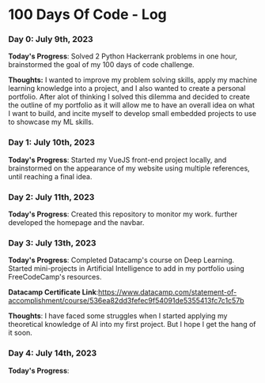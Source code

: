 # 100 Days Of Code - Log

### Day 0: July 9th, 2023 

**Today's Progress**: Solved 2 Python Hackerrank problems in one hour, brainstormed the goal of my 100 days of code challenge.

**Thoughts:** I wanted to improve my problem solving skills, apply my machine learning knowledge into a project, and I also wanted to create a personal portfolio. After alot of thinking I solved this dilemma and decided to create the outline of my portfolio as it will allow me to have an overall idea on what I want to build, and incite myself to develop small embedded projects to use to showcase my ML skills.

### Day 1: July 10th, 2023

**Today's Progress**: Started my VueJS front-end project locally, and brainstormed on the appearance of my website using multiple references, until reaching a final idea.

### Day 2: July 11th, 2023

**Today's Progress**: Created this repository to monitor my work. further developed the homepage and the navbar.

### Day 3: July 13th, 2023

**Today's Progress**: Completed Datacamp's course on Deep Learning. Started mini-projects in Artificial Intelligence to add in my portfolio using FreeCodeCamp's resources.

**Datacamp Certificate Link**:https://www.datacamp.com/statement-of-accomplishment/course/536ea82dd3fefec9f54091de5355413fc7c1c57b

**Thoughts**:  I have faced some struggles when I started applying my theoretical knowledge of AI into my first project. But I hope I get the hang of it soon.

### Day 4: July 14th, 2023

**Today's Progress**:

